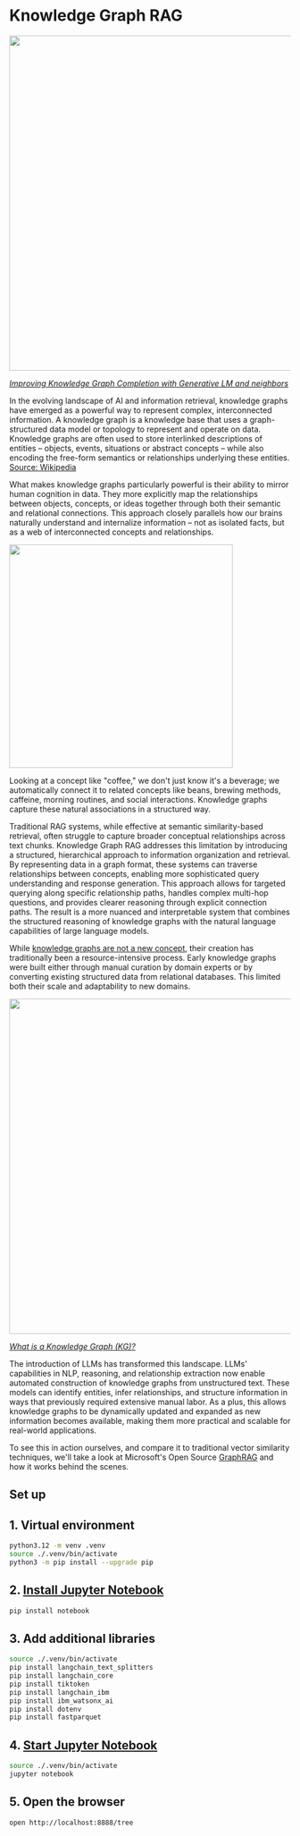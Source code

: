 # Knowledge Graph RAG

<img src="./media/graph_start.png" width=600>

*[Improving Knowledge Graph Completion with Generative LM and neighbors](https://deeppavlov.ai/research/tpost/bn15u1y4v1-improving-knowledge-graph-completion-wit)*

In the evolving landscape of AI and information retrieval, knowledge graphs have emerged as a powerful way to represent complex, interconnected information. A knowledge graph is a knowledge base that uses a graph-structured data model or topology to represent and operate on data. Knowledge graphs are often used to store interlinked descriptions of entities – objects, events, situations or abstract concepts – while also encoding the free-form semantics or relationships underlying these entities. [Source: Wikipedia](https://en.wikipedia.org/wiki/Knowledge_graph)

What makes knowledge graphs particularly powerful is their ability to mirror human cognition in data. They more explicitly map the relationships between objects, concepts, or ideas together through both their semantic and relational connections. This approach closely parallels how our brains naturally understand and internalize information – not as isolated facts, but as a web of interconnected concepts and relationships.

<img src="./media/coffee_graph_ex.png" width=400>

Looking at a concept like "coffee," we don't just know it's a beverage; we automatically connect it to related concepts like beans, brewing methods, caffeine, morning routines, and social interactions. Knowledge graphs capture these natural associations in a structured way.

Traditional RAG systems, while effective at semantic similarity-based retrieval, often struggle to capture broader conceptual relationships across text chunks. Knowledge Graph RAG addresses this limitation by introducing a structured, hierarchical approach to information organization and retrieval. By representing data in a graph format, these systems can traverse relationships between concepts, enabling more sophisticated query understanding and response generation. This approach allows for targeted querying along specific relationship paths, handles complex multi-hop questions, and provides clearer reasoning through explicit connection paths. The result is a more nuanced and interpretable system that combines the structured reasoning of knowledge graphs with the natural language capabilities of large language models.

While [knowledge graphs are not a new concept](https://blog.google/products/search/introducing-knowledge-graph-things-not/), their creation has traditionally been a resource-intensive process. Early knowledge graphs were built either through manual curation by domain experts or by converting existing structured data from relational databases. This limited both their scale and adaptability to new domains.

<img src="./media/table_comp.png" width=600>

*[What is a Knowledge Graph (KG)?](https://zilliz.com/learn/what-is-knowledge-graph)*

The introduction of LLMs has transformed this landscape. LLMs' capabilities in NLP, reasoning, and relationship extraction now enable automated construction of knowledge graphs from unstructured text. These models can identify entities, infer relationships, and structure information in ways that previously required extensive manual labor. As a plus, this allows knowledge graphs to be dynamically updated and expanded as new information becomes available, making them more practical and scalable for real-world applications.

To see this in action ourselves, and compare it to traditional vector similarity techniques, we'll take a look at Microsoft's Open Source [GraphRAG](https://microsoft.github.io/graphrag/) and how it works behind the scenes.

## Set up

## 1. Virtual environment
```sh
python3.12 -m venv .venv
source ./.venv/bin/activate
python3 -m pip install --upgrade pip
```

## 2. [Install Jupyter Notebook](https://jupyter.org/install#jupyter-notebook)
```sh
pip install notebook
```

## 3. Add additional libraries

```sh
source ./.venv/bin/activate
pip install langchain_text_splitters
pip install langchain_core
pip install tiktoken
pip install langchain_ibm
pip install ibm_watsonx_ai
pip install dotenv
pip install fastparquet
```

## 4. [Start Jupyter Notebook](https://docs.jupyter.org/en/latest/running.html)

```sh
source ./.venv/bin/activate
jupyter notebook
```

## 5. Open the browser

```sh
open http://localhost:8888/tree
```

